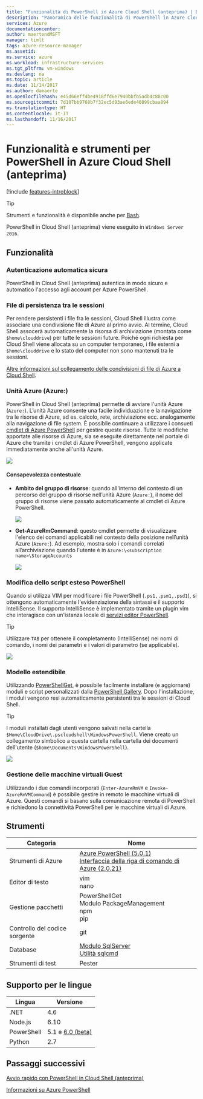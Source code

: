 ```yaml
---
title: "Funzionalità di PowerShell in Azure Cloud Shell (anteprima) | Documentazione Microsoft"
description: "Panoramica delle funzionalità di PowerShell in Azure Cloud Shell"
services: Azure
documentationcenter: 
author: maertendMSFT
manager: timlt
tags: azure-resource-manager
ms.assetid: 
ms.service: azure
ms.workload: infrastructure-services
ms.tgt_pltfrm: vm-windows
ms.devlang: na
ms.topic: article
ms.date: 11/14/2017
ms.author: damaerte
ms.openlocfilehash: e45d66eff4be4918ffd6e7940bbfb5adb4c88c00
ms.sourcegitcommit: 7d107bb9768b7f32ec5d93ae6ede40899cbaa894
ms.translationtype: HT
ms.contentlocale: it-IT
ms.lasthandoff: 11/16/2017
---
```

# <a name="features--tools-for-powershell-in-azure-cloud-shell-preview"></a>Funzionalità e strumenti per PowerShell in Azure Cloud Shell (anteprima)

[!include [features-introblock](../../includes/cloud-shell-features-introblock.md)]

> [!TIP]
> Strumenti e funzionalità è disponibile anche per [Bash](features.md).

PowerShell in Cloud Shell (anteprima) viene eseguito in `Windows Server 2016`.

## <a name="features"></a>Funzionalità

### <a name="secure-automatic-authentication"></a>Autenticazione automatica sicura

PowerShell in Cloud Shell (anteprima) autentica in modo sicuro e automatico l'accesso agli account per Azure PowerShell.

### <a name="files-persistence-across-sessions"></a>File di persistenza tra le sessioni

Per rendere persistenti i file fra le sessioni, Cloud Shell illustra come associare una condivisione file di Azure al primo avvio.
Al termine, Cloud Shell assocerà automaticamente la risorsa di archiviazione (montata come `$home\clouddrive`) per tutte le sessioni future.
Poiché ogni richiesta per Cloud Shell viene allocata su un computer temporaneo, i file esterni a `$home\clouddrive` e lo stato del computer non sono mantenuti tra le sessioni.

[Altre informazioni sul collegamento delle condivisioni di file di Azure a Cloud Shell](persisting-shell-storage-powershell.md).

### <a name="azure-drive-azure"></a>Unità Azure (Azure:)

PowerShell in Cloud Shell (anteprima) permette di avviare l'unità Azure (`Azure:`).
L’unità Azure consente una facile individuazione e la navigazione tra le risorse di Azure, ad es. calcolo, rete, archiviazione ecc. analogamente alla navigazione di file system.
È possibile continuare a utilizzare i consueti [cmdlet di Azure PowerShell](https://docs.microsoft.com/en-us/powershell/azure) per gestire queste risorse.
Tutte le modifiche apportate alle risorse di Azure, sia se eseguite direttamente nel portale di Azure che tramite i cmdlet di Azure PowerShell, vengono applicate immediatamente anche all'unità Azure.

![](media/features-powershell/azure-drive.png)

#### <a name="contextual-awareness"></a>Consapevolezza contestuale

- **Ambito del gruppo di risorse**: quando all'interno del contesto di un percorso del gruppo di risorse nell’unità Azure (`Azure:`), il nome del gruppo di risorse viene passato automaticamente al cmdlet di Azure PowerShell.

    ![](media/features-powershell/resource-group-autocomplete.png)

- **Get-AzureRmCommand**: questo cmdlet permette di visualizzare l'elenco dei comandi applicabili nel contesto della posizione nell’unità Azure (`Azure:`). Ad esempio, mostra solo i comandi correlati all’archiviazione quando l'utente è in `Azure:\<subscription name>\StorageAccounts`

    ![](media/features-powershell/get-azurermcommand.png)

### <a name="rich-powershell-script-editing"></a>Modifica dello script esteso PowerShell

Quando si utilizza VIM per modificare i file PowerShell (`.ps1,.psm1,.psd1`), si ottengono automaticamente l'evidenziazione della sintassi e il supporto IntelliSense.
Il supporto IntelliSense è implementato tramite un plugin vim che interagisce con un'istanza locale di [servizi editor PowerShell](https://github.com/PowerShell/PowerShellEditorServices).

> [!TIP]
> Utilizzare `TAB` per ottenere il completamento (IntelliSense) nei nomi di comando, i nomi dei parametri e i valori di parametro (se applicabile).

![](media/features-powershell/powershell-editing-vim.png)

### <a name="extensible-model"></a>Modello estendibile

Utilizzando [PowerShellGet](https://docs.microsoft.com/powershell/module/powershellget), è possibile facilmente installare (e aggiornare) moduli e script personalizzati dalla [PowerShell Gallery](https://www.powershellgallery.com).
Dopo l'installazione, i moduli vengono resi automaticamente persistenti tra le sessioni di Cloud Shell.

> [!TIP]
> I moduli installati dagli utenti vengono salvati nella cartella `$Home\CloudDrive\.pscloudshell\WindowsPowerShell`. Viene creato un collegamento simbolico a questa cartella nella cartella dei documenti dell'utente (`$home\Documents\WindowsPowerShell`).

![](media/features-powershell/powershellget-module.png)

### <a name="management-of-guest-vms"></a>Gestione delle macchine virtuali Guest

Utilizzando i due comandi incorporati (`Enter-AzureRmVM` e `Invoke-AzureRmVMCommand`) è possibile gestire in remoto le macchine virtuali di Azure.
Questi comandi si basano sulla comunicazione remota di PowerShell e richiedono la connettività PowerShell per le macchine virtuali di Azure.

## <a name="tools"></a>Strumenti

|**Categoria**    |**Nome**                                 |
|----------------|-----------------------------------------|
|Strumenti di Azure     |[Azure PowerShell (5.0.1)](https://docs.microsoft.com/powershell/azure/overview?view=azurermps-5.0.0)<br> [Interfaccia della riga di comando di Azure (2.0.21)](https://docs.microsoft.com/en-us/cli/azure/overview)|
|Editor di testo    |vim<br> nano                             |
|Gestione pacchetti |PowerShellGet<br> Modulo PackageManagement<br> npm<br> pip |
|Controllo del codice sorgente  |git                                      |
|Database       |[Modulo SqlServer](https://www.powershellgallery.com/packages/SqlServer)<br> [Utilità sqlcmd](https://docs.microsoft.com/sql/tools/sqlcmd-utility)      |
|Strumenti di test      |Pester                                   |

## <a name="language-support"></a>Supporto per le lingue

|**Lingua**|**Versione**|
|------------|-----------|
|.NET        |4.6        |
|Node.js     |6.10       |
|PowerShell  |5.1 e [6.0 (beta)](https://github.com/PowerShell/powershell/releases)       |
|Python      |2.7        |

## <a name="next-steps"></a>Passaggi successivi

[Avvio rapido con PowerShell in Cloud Shell (anteprima)](quickstart-powershell.md)

[Informazioni su Azure PowerShell](https://docs.microsoft.com/powershell/azure/)
